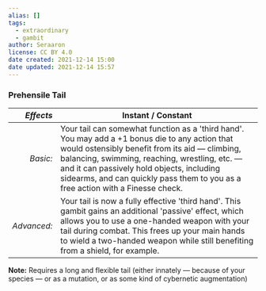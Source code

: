 ```yaml
---
alias: []
tags:
  - extraordinary
  - gambit
author: Seraaron
license: CC BY 4.0
date created: 2021-12-14 15:00
date updated: 2021-12-14 15:57
---
```


### Prehensile Tail

|   _Effects_ | Instant / Constant                                                                                                                                                                                                                                                                                                                 |
| ----------: | ---------------------------------------------------------------------------------------------------------------------------------------------------------------------------------------------------------------------------------------------------------------------------------------------------------------------------------- |
|    _Basic:_ | Your tail can somewhat function as a 'third hand'. You may add a +1 bonus die to any action that would ostensibly benefit from its aid — climbing, balancing, swimming, reaching, wrestling, etc. — and it can passively hold objects, including sidearms, and can quickly pass them to you as a free action with a Finesse check. |
| _Advanced:_ | Your tail is now a fully effective 'third hand'. This gambit gains an additional 'passive' effect, which allows you to use a one-handed weapon with your tail during combat. This frees up your main hands to wield a two-handed weapon while still benefiting from a shield, for example.                                         |

**Note:** Requires a long and flexible tail (either innately — because of your species — or as a mutation, or as some kind of cybernetic augmentation)
